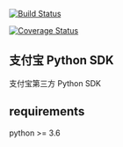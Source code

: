 [![Build Status](https://travis-ci.org/block-cat/alipay_sdk.svg?branch=master)](https://travis-ci.org/block-cat/alipay_sdk)

[![Coverage Status](https://coveralls.io/repos/github/block-cat/alipay_sdk/badge.svg?branch=master)](https://coveralls.io/github/block-cat/alipay_sdk?branch=master)

##  支付宝 Python SDK

支付宝第三方 Python SDK

## requirements

python >= 3.6
